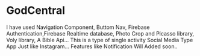 # GodCentral
I have used Navigation Component, Buttom Nav,
Firebase Authentication,Firebase Realtime database,
Photo Crop and Picasso library, Voly library,
A Bible Api...
This is a type of single activity Social Media Type App Just like Instagram...
Features like Notification Will Added soon..

